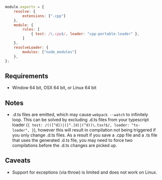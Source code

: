 ```js
module.exports = {
    resolve: {
        extensions: [".cpp"]
    },
    module: {
        rules: [
            { test: /\.cpp$/, loader: "cpp-portable-loader" },
        ]
    },
    resolveLoader: {
        modules: ["node_modules"]
    },
};
```

## Requirements
- Window 64 bit, OSX 64 bit, or Linux 64 bit

## Notes
- .d.ts files are emitted, which may cause `webpack --watch` to infinitely loop. This can be solved by excluding .d.ts files from your typescript loader (`{ test: /(([^d])|([^.]d)|(^d))\.tsx?$/, loader: "ts-loader", }`), however this will result in compilation not being triggered if you only change .d.ts files. As a result if you save a .cpp file and a .ts file that uses the generated .d.ts file, you may need to force two compilations before the .d.ts changes are picked up.

## Caveats
- Support for exceptions (via throw) is limited and does not work on Linux.
